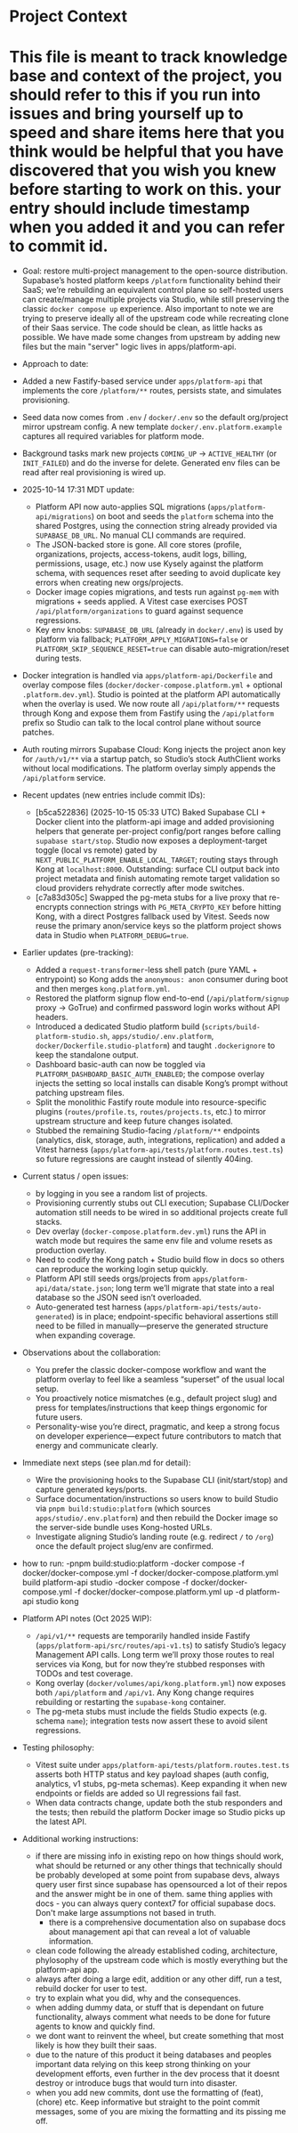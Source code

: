 # Project Context

# This file is meant to track knowledge base and context of the project, you should refer to this if you run into issues and bring yourself up to speed and share items here that you think would be helpful that you have discovered that you wish you knew before starting to work on this. your entry should include timestamp when you added it and you can refer to commit id. 


- Goal: restore multi-project management to the open-source distribution. Supabase’s hosted platform keeps `/platform` functionality behind their SaaS; we’re rebuilding an equivalent control plane so self-hosted users can create/manage multiple projects via Studio, while still preserving the classic `docker compose up` experience. Also important to note we are trying to preserve ideally all of the upstream code while recreating clone of their Saas service. The code should be clean, as little hacks as possible. We have made some changes from upstream by adding new files but the main "server" logic lives in apps/platform-api.
- Approach to date:
- Added a new Fastify-based service under `apps/platform-api` that implements the core `/platform/**` routes, persists state, and simulates provisioning.
- Seed data now comes from `.env` / `docker/.env` so the default org/project mirror upstream config. A new template `docker/.env.platform.example` captures all required variables for platform mode.
- Background tasks mark new projects `COMING_UP` → `ACTIVE_HEALTHY` (or `INIT_FAILED`) and do the inverse for delete. Generated env files can be read after real provisioning is wired up.
- 2025-10-14 17:31 MDT update:
  - Platform API now auto-applies SQL migrations (`apps/platform-api/migrations`) on boot and seeds the `platform` schema into the shared Postgres, using the connection string already provided via `SUPABASE_DB_URL`. No manual CLI commands are required.
  - The JSON-backed store is gone. All core stores (profile, organizations, projects, access-tokens, audit logs, billing, permissions, usage, etc.) now use Kysely against the platform schema, with sequences reset after seeding to avoid duplicate key errors when creating new orgs/projects.
  - Docker image copies migrations, and tests run against `pg-mem` with migrations + seeds applied. A Vitest case exercises POST `/api/platform/organizations` to guard against sequence regressions.
  - Key env knobs: `SUPABASE_DB_URL` (already in `docker/.env`) is used by platform via fallback; `PLATFORM_APPLY_MIGRATIONS=false` or `PLATFORM_SKIP_SEQUENCE_RESET=true` can disable auto-migration/reset during tests.
- Docker integration is handled via `apps/platform-api/Dockerfile` and overlay compose files (`docker/docker-compose.platform.yml` + optional `.platform.dev.yml`). Studio is pointed at the platform API automatically when the overlay is used. We now route all `/api/platform/**` requests through Kong and expose them from Fastify using the `/api/platform` prefix so Studio can talk to the local control plane without source patches.
- Auth routing mirrors Supabase Cloud: Kong injects the project anon key for `/auth/v1/**` via a startup patch, so Studio’s stock AuthClient works without local modifications. The platform overlay simply appends the `/api/platform` service.
- Recent updates (new entries include commit IDs):
  - [b5ca522836] (2025-10-15 05:33 UTC) Baked Supabase CLI + Docker client into the platform-api image and added provisioning helpers that generate per-project config/port ranges before calling `supabase start/stop`. Studio now exposes a deployment-target toggle (local vs remote) gated by `NEXT_PUBLIC_PLATFORM_ENABLE_LOCAL_TARGET`; routing stays through Kong at `localhost:8000`. Outstanding: surface CLI output back into project metadata and finish automating remote target validation so cloud providers rehydrate correctly after mode switches.
  - [c7a83d305c] Swapped the pg-meta stubs for a live proxy that re-encrypts connection strings with `PG_META_CRYPTO_KEY` before hitting Kong, with a direct Postgres fallback used by Vitest. Seeds now reuse the primary anon/service keys so the platform project shows data in Studio when `PLATFORM_DEBUG=true`.
- Earlier updates (pre-tracking):
  - Added a `request-transformer`-less shell patch (pure YAML + entrypoint) so Kong adds the `anonymous: anon` consumer during boot and then merges `kong.platform.yml`.
  - Restored the platform signup flow end-to-end (`/api/platform/signup` proxy → GoTrue) and confirmed password login works without API headers.
  - Introduced a dedicated Studio platform build (`scripts/build-platform-studio.sh`, `apps/studio/.env.platform`, `docker/Dockerfile.studio-platform`) and taught `.dockerignore` to keep the standalone output.
  - Dashboard basic-auth can now be toggled via `PLATFORM_DASHBOARD_BASIC_AUTH_ENABLED`; the compose overlay injects the setting so local installs can disable Kong’s prompt without patching upstream files.
  - Split the monolithic Fastify route module into resource-specific plugins (`routes/profile.ts`, `routes/projects.ts`, etc.) to mirror upstream structure and keep future changes isolated.
  - Stubbed the remaining Studio-facing `/platform/**` endpoints (analytics, disk, storage, auth, integrations, replication) and added a Vitest harness (`apps/platform-api/tests/platform.routes.test.ts`) so future regressions are caught instead of silently 404ing.
- Current status / open issues:
  - by logging in you see a random list of projects. 
  - Provisioning currently stubs out CLI execution; Supabase CLI/Docker automation still needs to be wired in so additional projects create full stacks.
  - Dev overlay (`docker-compose.platform.dev.yml`) runs the API in watch mode but requires the same env file and volume resets as production overlay.
  - Need to codify the Kong patch + Studio build flow in docs so others can reproduce the working login setup quickly.
  - Platform API still seeds orgs/projects from `apps/platform-api/data/state.json`; long term we’ll migrate that state into a real database so the JSON seed isn’t overloaded.
  - Auto-generated test harness (`apps/platform-api/tests/auto-generated`) is in place; endpoint-specific behavioral assertions still need to be filled in manually—preserve the generated structure when expanding coverage.
- Observations about the collaboration:
  - You prefer the classic docker-compose workflow and want the platform overlay to feel like a seamless “superset” of the usual local setup.
  - You proactively notice mismatches (e.g., default project slug) and press for templates/instructions that keep things ergonomic for future users.
  - Personality-wise you’re direct, pragmatic, and keep a strong focus on developer experience—expect future contributors to match that energy and communicate clearly.
- Immediate next steps (see plan.md for detail):
  - Wire the provisioning hooks to the Supabase CLI (init/start/stop) and capture generated keys/ports.
  - Surface documentation/instructions so users know to build Studio via `pnpm build:studio:platform` (which sources `apps/studio/.env.platform`) and then rebuild the Docker image so the server-side bundle uses Kong-hosted URLs.
  - Investigate aligning Studio’s landing route (e.g. redirect `/` to `/org`) once the default project slug/env are confirmed.
- how to run: 
  -pnpm build:studio:platform
  -docker compose -f docker/docker-compose.yml -f docker/docker-compose.platform.yml build platform-api studio
  -docker compose -f docker/docker-compose.yml -f docker/docker-compose.platform.yml up -d platform-api studio kong

- Platform API notes (Oct 2025 WIP):
  - `/api/v1/**` requests are temporarily handled inside Fastify (`apps/platform-api/src/routes/api-v1.ts`) to satisfy Studio’s legacy Management API calls. Long term we’ll proxy those routes to real services via Kong, but for now they’re stubbed responses with TODOs and test coverage.
  - Kong overlay (`docker/volumes/api/kong.platform.yml`) now exposes both `/api/platform` and `/api/v1`. Any Kong change requires rebuilding or restarting the `supabase-kong` container.
  - The pg-meta stubs must include the fields Studio expects (e.g. schema `name`); integration tests now assert these to avoid silent regressions.
- Testing philosophy:
  - Vitest suite under `apps/platform-api/tests/platform.routes.test.ts` asserts both HTTP status and key payload shapes (auth config, analytics, v1 stubs, pg-meta schemas). Keep expanding it when new endpoints or fields are added so UI regressions fail fast.
  - When data contracts change, update both the stub responders and the tests; then rebuild the platform Docker image so Studio picks up the latest API.

- Additional working instructions:
  - if there are missing info in existing repo on how things should work, what should be returned or any other things that technically should be probably developed at some point from supabase devs, always query user first since supabase has opensourced a lot of their repos and the answer might be in one of them. same thing applies with docs - you can always query context7 for official supabase docs. Don't make large assumptions not based in truth.
    - there is a comprehensive documentation also on supabase docs about management api that can reveal a lot of valuable information.
  - clean code following the already established coding, architecture, phylosophy of the upstream code which is mostly everything but the platform-api app. 
  - always after doing a large edit, addition or any other diff, run a test, rebuild docker for user to test.
  - try to explain what you did, why and the consequences. 
  - when adding dummy data, or stuff that is dependant on future functionality, always comment what needs to be done for future agents to know and quickly find.
  - we dont want to reinvent the wheel, but create something that most likely is how they built their saas. 
  - due to the nature of this product it being databases and peoples important data relying on this keep strong thinking on your development efforts, even further in the dev process that it doesnt destroy or introduce bugs that would turn into disaster. 
  - when you add new commits, dont use the formatting of (feat), (chore) etc. Keep informative but straight to the point commit messages, some of you are mixing the formatting and its pissing me off. 
